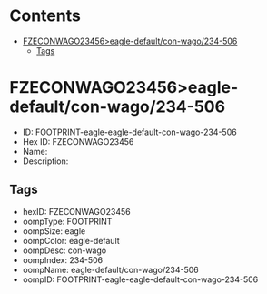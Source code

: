 



Contents
========

* [FZECONWAGO23456>eagle-default/con-wago/234-506](#fzeconwago23456eagle-defaultcon-wago234-506)
	* [Tags](#tags)

# FZECONWAGO23456>eagle-default/con-wago/234-506

- ID: FOOTPRINT-eagle-eagle-default-con-wago-234-506
- Hex ID: FZECONWAGO23456
- Name: 
- Description: 

## Tags

- hexID: FZECONWAGO23456
- oompType: FOOTPRINT
- oompSize: eagle
- oompColor: eagle-default
- oompDesc: con-wago
- oompIndex: 234-506
- oompName: eagle-default/con-wago/234-506
- oompID: FOOTPRINT-eagle-eagle-default-con-wago-234-506
